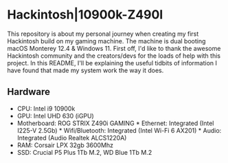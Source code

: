 # Hackintosh|10900k-Z490I
This repository is about my personal journey when creating my first Hackintosh build on my gaming machine. The machine is dual booting macOS Monterey 12.4 & Windows 11.
First off, I'd like to thank the awesome Hackintosh community and the creators/devs for the loads of help with this project.
In this README, I'll be explaining the useful tidbits of information I have found that made my system work the way it does.
## Hardware
* CPU: Intel i9 10900k
* GPU: Intel UHD 630 (iGPU)
* Motherboard: ROG STRIX Z490i GAMING
      * Ethernet: Integrated (Intel I225-V 2.5Gb)
      * Wifi/Bluetooth: Integrated (Intel Wi-Fi 6 AX201)
      * Audio: Integrated (Audio Realtek ALCS1220A)
* RAM: Corsair LPX 32gb 3600Mhz
* SSD: Crucial P5 Plus 1Tb M.2, WD Blue 1Tb M.2
